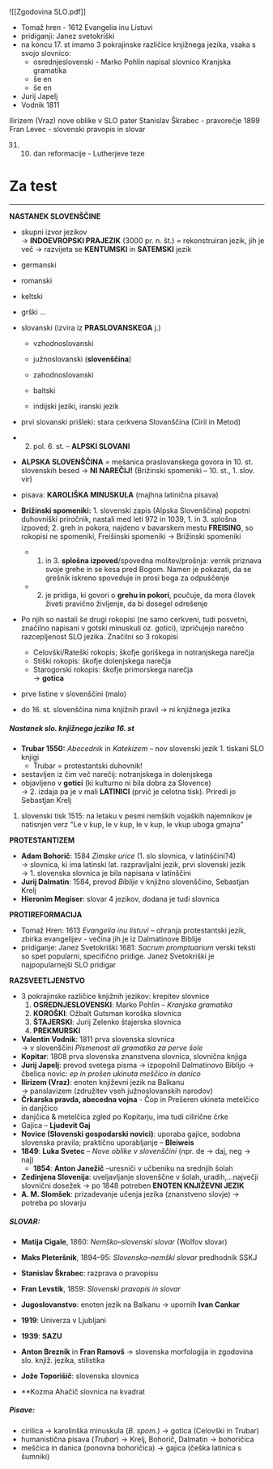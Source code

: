 ![[Zgodovina SLO.pdf]]

- Tomaž hren - 1612 Evangelia inu Listuvi
- pridiganji: Janez svetokriški
- na koncu 17. st imamo 3 pokrajinske različice knjižnega jezika, vsaka s svojo slovnico:
	- osrednjeslovenski - Marko Pohlin napisal slovnico Kranjska gramatika
	- še en
	- še en
- Jurij Japelj
- Vodnik 1811


Ilirizem (Vraz)
nove oblike v SLO
pater Stanislav Škrabec - pravorečje
1899 Fran Levec - slovenski pravopis in slovar

31. 10. dan reformacije - Lutherjeve teze


# Za test
---

**NASTANEK SLOVENŠČINE**

- skupni izvor jezikov  
    → **INDOEVROPSKI PRAJEZIK** (3000 pr. n. št.) = rekonstruiran jezik, jih je več 
    → razvijeta se **KENTUMSKI** in **SATEMSKI** jezik
- germanski
- romanski
- keltski
- grški …
    
- slovanski (izvira iz **PRASLOVANSKEGA** j.)
    - vzhodnoslovanski
    - južnoslovanski (**slovenščina**)
    - zahodnoslovanski

	- baltski
	- indijski jeziki, iranski jezik    

- prvi slovanski prišleki: stara cerkvena Slovanščina (Ciril in Metod)    
- 2. pol. 6. st. – **ALPSKI SLOVANI**
- **ALPSKA SLOVENŠČINA** = mešanica praslovanskega govora in 10. st. slovenskih besed → **NI NAREČIJ!** (Brižinski spomeniki – 10. st., 1. slov. vir)
- pisava: **KAROLIŠKA MINUSKULA** (majhna latinična pisava)
- **Brižinski spomeniki:** 1. slovenski zapis (Alpska Slovenščina) popotni duhovniški priročnik, nastali med leti 972 in 1039,  1. in 3. splošna izpoved; 2. greh in pokora, najdeno v bavarskem mestu **FREISING**, so rokopisi ne spomeniki, Freišinski spomeniki $\rightarrow$ Brižinski spomeniki
	- 1. in 3. **splošna izpoved**/spovedna molitev/prošnja: vernik priznava svoje grehe in se kesa pred Bogom. Namen je pokazati, da se grešnik iskreno spoveduje in prosi boga za odpuščenje
	- 2. je pridiga, ki govori o **grehu in pokori**, poučuje, da mora človek živeti pravično življenje, da bi dosegel odrešenje
- Po njih so nastali še drugi rokopisi (ne samo cerkveni, tudi posvetni, značilno napisani v gotski minuskuli oz. gotici), izpričujejo narečno razcepljenost SLO jezika. Značilni so 3 rokopisi
	- Celovški/Rateški rokopis; škofje goriškega in notranjskega narečja
	- Stiški rokopis: škofje dolenjskega narečja
	- Starogorski rokopis: škofje primorskega narečja  
    → **gotica**
- prve listine v slovenščini (malo)
- do 16. st. slovenščina nima knjižnih pravil → ni knjižnega jezika

##### Nastanek slo. knjižnega jezika 16. st
- **Trubar 1550:** _Abecednik_ in _Katekizem_ – nov slovenski jezik 1. tiskani SLO knjigi 
	- Trubar = protestantski duhovnik!
- sestavljen iz čim več narečij: notranjskega in dolenjskega
- objavljeno v **gotici** (ki kulturno ni bila dobra za Slovence)  
    → 2. izdaja pa je v mali **LATINICI** (prvič je celotna tisk). Priredi jo Sebastjan Krelj

1. slovenski tisk 1515: na letaku v pesmi nemških vojaških najemnikov je natisnjen verz "Le v kup, le v kup, le v kup, le vkup uboga gmajna"

**PROTESTANTIZEM**
- **Adam Bohorič**: 1584 _Zimske urice_ (1. slo slovnica, v latinščini?4)   
    → slovnica, ki ima latinski lat. razpravljalni jezik, prvi slovenski jezik  
    → 1. slovenska slovnica je bila napisana v latinščini
- **Jurij Dalmatin**: 1584, prevod _Biblije_ v knjižno slovenščino, Sebastjan Krelj
- **Hieronim Megiser**: slovar 4 jezikov, dodana je tudi slovnica


**PROTIREFORMACIJA**
- Tomaž Hren: 1613 _Evangelia inu listuvi_ – ohranja protestantski jezik, zbirka evangelijev - večina jih je iz Dalmatinove Biblije
- pridiganje: Janez Svetokriški 1681: _Sacrum promptuarium_ verski teksti  so spet popularni, specifično pridige. Janez Svetokriški je najpopularnejši SLO pridigar


**RAZSVEETLJENSTVO**

- 3 pokrajinske različice knjižnih jezikov: krepitev slovnice
    1. **OSREDNJESLOVENSKI**: Marko Pohlin – _Kranjska gramatika_
    2. **KOROŠKI**: Ožbalt Gutsman koroška slovnica
    3. **ŠTAJERSKI**: Jurij Zelenko štajerska slovnica
    4. **PREKMURSKI**
- **Valentin Vodnik**: 1811 prva slovenska slovnica  
    → v slovenščini _Pismenost ali gramatika za perve šole_
- **Kopitar**: 1808 prva slovenska znanstvena slovnica, slovnična knjiga  
- **Jurij Japelj**: prevod svetega pisma → izpopolnil Dalmatinovo Biblijo
    → čbelica novic: _ep in prošen ukinuta meščico in danico_
- **Ilirizem (Vraz)**: enoten književni jezik na Balkanu  
    → panslavizem (združitev vseh južnoslovanskih narodov)
- **Črkarska pravda, abecedna vojna** - Čop in Prešeren ukineta metelčico in danjčico
- danjčica & metelčica zgled po Kopitarju, ima tudi cilirične črke
- Gajica – **Ljudevit Gaj**
- **Novice (Slovenski gospodarski novici)**: uporaba gajice, sodobna slovenska pravila; praktično uporabljanje – **Bleiweis**
- **1849**: **Luka Svetec** – _Nove oblike v slovenščini_ (npr. de → daj, neg → naj)
	- **1854**: **Anton Janežič** –uresniči v učbeniku na srednjih šolah
- **Zedinjena Slovenija**: uveljavljanje slovenščne v šolah, uradih,...največji slovnični dosežek 
    → po 1848 potreben **ENOTEN KNJIŽEVNI JEZIK**
- **A. M. Slomšek**: prizadevanje učenja jezika (znanstveno slovje) → potreba po slovarju
##### SLOVAR:

- **Matija Cigale**, 1860: _Nemško–slovenski slovar_ (Wolfov slovar)
- **Maks Pleteršnik**, 1894–95: _Slovensko–nemški slovar_ predhodnik SSKJ
- **Stanislav Škrabec**: razprava o pravopisu
- **Fran Levstik**, 1859: _Slovenski pravopis in slovar_

- **Jugoslovanstvo**: enoten jezik na Balkanu → upornih **Ivan Cankar**
- **1919**: Univerza v Ljubljani
- **1939**: **SAZU**


- **Anton Breznik** in **Fran Ramovš** → slovenska morfologija in zgodovina slo. knjiž. jezika, stilistika
- **Jože Toporišič**: slovenska slovnica
- **Kozma Ahačič  slovnica na kvadrat


##### Pisave:

- cirilica → karolinška minuskula (_B. spom._) → gotica (Celovški in Trubar)
- humanistična pisava (_Trubar_) → Krelj, Bohorič, Dalmatin → bohoričica
- meščica in danica (ponovna bohoričica) → gajica (češka latinica s šumniki)